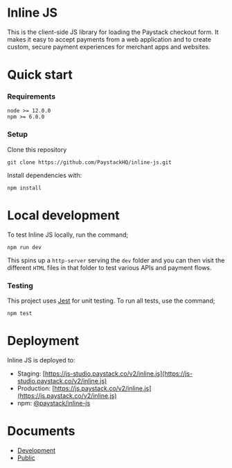 # Inline JS

This is the client-side JS library for loading the Paystack checkout form. It makes it easy to accept payments from a web application and to create custom, secure payment experiences for merchant apps and websites.

# Quick start
### Requirements

 ```
 node >= 12.0.0
 npm >= 6.0.0
 ```
### Setup

Clone this repository 

    git clone https://github.com/PaystackHQ/inline-js.git

Install dependencies with:

    npm install

# Local development

To test Inline JS locally, run the command;
```
npm run dev
``` 
This spins up a `http-server` serving the `dev` folder and you can then visit the different `HTML` files in that folder to test various APIs and payment flows.


### Testing

This project uses [Jest](https://jestjs.io/) for unit testing. To run all tests, use the command;
```
npm test
```

# Deployment

Inline JS is deployed to:

- Staging: [https://js-studio.paystack.co/v2/inline.js](https://js-studio.paystack.co/v2/inline.js)
- Production: [https://js.paystack.co/v2/inline.js](https://js.paystack.co/v2/inline.js)
- npm: [@paystack/inline-js](https://www.npmjs.com/package/@paystack/inline-js)

# Documents
- [Development](./DEV_DOCS.md)
- [Public](./PUBLIC_DOCS.md)

